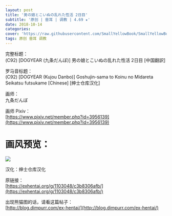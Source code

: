 ```yaml
---
layout: post
title: '男の娘とこいぬの乱れた性活 2日目'
subtitle: '原创 | 兽耳 | 调教 | 4.69 ★'
date: 2018-10-14
categories: 
cover: 'https://raw.githubusercontent.com/SmallYellowBook/SmallYellowBook.github.io/7ead8b92e1bf26f117e8698b7f2b5d385c4623e6/image/%E7%94%B7%E3%81%AE%E5%A8%98%E3%81%A8%E3%81%93%E3%81%84%E3%81%AC%E3%81%AE%E4%B9%B1%E3%82%8C%E3%81%9F%E6%80%A7%E6%B4%BB%202%E6%97%A5%E7%9B%AE.jpg'
tags: 原创 兽耳 调教 
---
```


完整标题：  
(C92) [DOGYEAR (九条だんぼ)] 男の娘とこいぬの乱れた性活 2日目 [中国翻訳]  

罗马音标题：  
(C92) [DOGYEAR (Kujou Danbo)] Goshujin-sama to Koinu no Midareta Seikatsu futsukame [Chinese] [绅士仓库汉化]  

画师：  
九条だんぼ  

画师 Pixiv：  
[https://www.pixiv.net/member.php?id=3956139](https://www.pixiv.net/member.php?id=3956139)  

# 画风预览：  
![](https://raw.githubusercontent.com/SmallYellowBook/SmallYellowBook.github.io/7ead8b92e1bf26f117e8698b7f2b5d385c4623e6/image/%E7%94%B7%E3%81%AE%E5%A8%98%E3%81%A8%E3%81%93%E3%81%84%E3%81%AC%E3%81%AE%E4%B9%B1%E3%82%8C%E3%81%9F%E6%80%A7%E6%B4%BB%202%E6%97%A5%E7%9B%AE.jpg)

汉化：绅士仓库汉化  

原链接：  
[https://exhentai.org/g/1103048/c3b8306afb/](https://exhentai.org/g/1103048/c3b8306afb/)  

出现熊猫图的话，请看这篇帖子：  
[http://blog.dimpurr.com/ex-hentai/](http://blog.dimpurr.com/ex-hentai/)  

